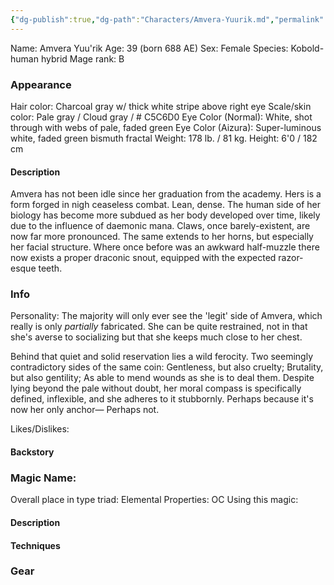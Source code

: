 ```yaml
---
{"dg-publish":true,"dg-path":"Characters/Amvera-Yuurik.md","permalink":"/characters/amvera-yuurik/","title":"Amvera Yuurik"}
---
```


Name: Amvera Yuu'rik
Age: 39 (born 688 AE)
Sex: Female
Species: Kobold-human hybrid
Mage rank: B

### Appearance 
Hair color: Charcoal gray w/ thick white stripe above right eye
Scale/skin color: Pale gray / Cloud gray / # C5C6D0
Eye Color (Normal): White, shot through with webs of pale, faded green
Eye Color (Aizura): Super-luminous white, faded green bismuth fractal
Weight: 178 lb. / 81 kg.
Height: 6'0 / 182 cm
#### Description
Amvera has not been idle since her graduation from the academy. Hers is a form forged in nigh ceaseless combat. Lean, dense. 
The human side of her biology has become more subdued as her body developed over time, likely due to the influence of daemonic mana. Claws, once barely-existent, are now far more pronounced. The same extends to her horns, but especially her facial structure. Where once before was an awkward half-muzzle there now exists a proper draconic snout, equipped with the expected razor-esque teeth. 


### Info
Personality: The majority will only ever see the 'legit' side of Amvera, which really is only *partially* fabricated. She can be quite restrained, not in that she's averse to socializing but that she keeps much close to her chest. 

Behind that quiet and solid reservation lies a wild ferocity. Two seemingly contradictory sides of the same coin: Gentleness, but also cruelty; Brutality, but also gentility; As able to mend wounds as she is to deal them. 
Despite lying beyond the pale without doubt, her moral compass is specifically defined, inflexible, and she adheres to it stubbornly. Perhaps because it's now her only anchor— Perhaps not. 

Likes/Dislikes: 

#### Backstory





### Magic Name:
Overall place in type triad:
Elemental Properties:
OC Using this magic:
#### Description


#### Techniques


### Gear
